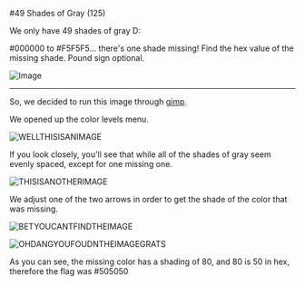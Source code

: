 #49 Shades of Gray (125)

We only have 49 shades of gray D:

\#000000 to #F5F5F5... there's one shade missing! Find the hex value of the missing shade. Pound sign optional.

![Image](http://i.imgur.com/IPWDDAY.png)

---

So, we decided to run this image through [gimp](https://www.gimp.org/). 

We opened up the color levels menu.

![WELLTHISISANIMAGE](http://i.imgur.com/Bx2ufR5.png)

If you look closely, you'll see that while all of the shades of gray seem evenly spaced, except for one missing one.

![THISISANOTHERIMAGE](http://i.imgur.com/f92uiIR.png)

We adjust one of the two arrows in order to get the shade of the color that was missing.

![BETYOUCANTFINDTHEIMAGE](http://i.imgur.com/osIX7T4.png)

![OHDANGYOUFOUDNTHEIMAGEGRATS](http://i.imgur.com/DZRNPUl.png)

As you can see, the missing color has a shading of 80, and 80 is 50 in hex, therefore the flag was #505050
